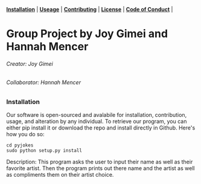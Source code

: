 **[Installation](#installation)** |
**[Useage](#usage)** |
**[Contributing](#contributing)** |
**[License](#license)** |
**[Code of Conduct](#code)** |

# Group Project by Joy Gimei and Hannah Mencer
###### Creator: Joy Gimei
###### Collaborator: Hannah Mencer

### Installation

Our software is open-sourced and avalabile for installation, contribution, usage, and alteration by any individual. To retrieve our program, you can either pip install it or download the repo and install directly in Github. Here's how you do so:

``` git clone https://github.com/pyjokes/pyjokes
cd pyjokes
sudo python setup.py install  
```

Description:
This program asks the user to input their name as well as their favorite artist. Then the program prints out there name and the artist as well as compliments them on their artist choice.
